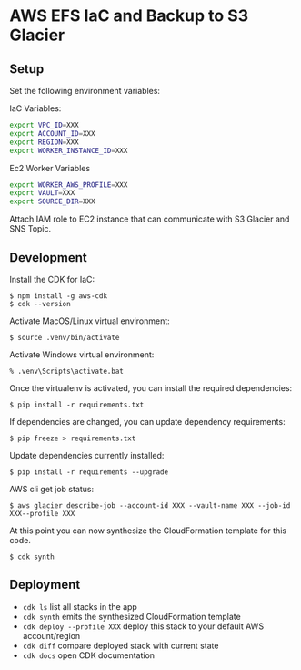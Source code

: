 # AWS EFS IaC and Backup to S3 Glacier

## Setup

Set the following environment variables:

IaC Variables:

```bash
export VPC_ID=XXX
export ACCOUNT_ID=XXX
export REGION=XXX
export WORKER_INSTANCE_ID=XXX
```

Ec2 Worker Variables

```bash
export WORKER_AWS_PROFILE=XXX
export VAULT=XXX
export SOURCE_DIR=XXX
```

Attach IAM role to EC2 instance that can communicate with S3 Glacier and SNS Topic.

## Development

Install the CDK for IaC:

```
$ npm install -g aws-cdk
$ cdk --version
```

Activate MacOS/Linux virtual environment:

```
$ source .venv/bin/activate
```

Activate Windows virtual environment:

```
% .venv\Scripts\activate.bat
```

Once the virtualenv is activated, you can install the required dependencies:

```
$ pip install -r requirements.txt
```

If dependencies are changed, you can update dependency requirements:

```
$ pip freeze > requirements.txt
```

Update dependencies currently installed:

```
$ pip install -r requirements --upgrade
```

AWS cli get job status:

```
$ aws glacier describe-job --account-id XXX --vault-name XXX --job-id XXX--profile XXX
```

At this point you can now synthesize the CloudFormation template for this code.

```
$ cdk synth
```

## Deployment

* `cdk ls`                         list all stacks in the app
* `cdk synth`                      emits the synthesized CloudFormation template
* `cdk deploy --profile XXX`       deploy this stack to your default AWS account/region
* `cdk diff`                       compare deployed stack with current state
* `cdk docs`                       open CDK documentation
